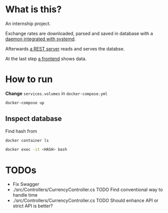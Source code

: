 # What is this?

An internship project.

Exchange rates are downloaded, parsed and saved in database with a [daemon integrated with systemd](https://github.com/eugercek/Currency-Worker).

Afterwards [a REST server](https://github.com/eugercek/Currency-REST-API) reads and serves the databse.

At the last step [a frontend](https://github.com/eugercek/Currency-Frontend) shows data.

# How to run

**Change** `services.volumes` in `docker-compose.yml`

```sh
docker-compose up
```

## Inspect database

Find hash from

```sh
docker container ls
```

```sh
docker exec -it <HASH> bash
```

# TODOs

- Fix Swagger
- ./src/Controllers/CurrencyController.cs TODO Find conventional way to handle time
- ./src/Controllers/CurrencyController.cs TODO Should enhance API or strict API is better?
